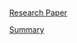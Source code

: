 [Research Paper](https://arxiv.org/pdf/1409.4842v1.pdf)

[Summary](https://deepai.org/machine-learning-glossary-and-terms/inception-module)
